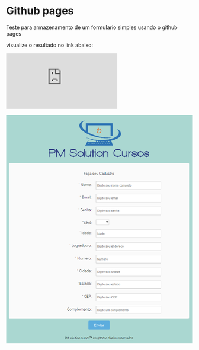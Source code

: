 # Github pages
Teste para armazenamento de um formulario simples usando o github pages

visualize o resultado no link abaixo:

![Formulario](https://regis404.github.io/Cadastro.html)

![Preview](/PMsolutionPreview.PNG)
